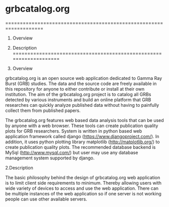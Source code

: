 # grbcatalog.org
===================================================================
1. Overview
2. Description
===================================================================

1. Overview

grbcatalog.org is an open source web application dedicated to
Gamma Ray Burst (GRB) studies. The data and the source code are
freely available in this repository for anyone to either contribute
or install at their own institution. The aim of the grbcatalog.org
project is to catalog all GRBs detected by various instruments and
build an online platform that GRB researches can quickly analyze
published data without having to painfully collect them from
published papers.

The grbcatalog.org features web based data analysis tools that
can be used by anyone with a web browser. These tools can create
publication quality plots for GRB researchers. System is written
in python based web application framework called django
(https://www.djangoproject.com/). In addition, it uses python
plotting library matplotlib (http://matplotlib.org/) to create
publication quality plots. The recommended database backend is
MySql (http://www.mysql.com/) but user may use any database
management system supported by django.

2.Description

The basic philosophy behind the design of grbcatalog.org web
application is to limit client side requirements to minimum.
Thereby allowing users with wide variety of devices to access
and use the web application. There can be multiple instances
of the web application so if one server is not working people
can use other available servers.
